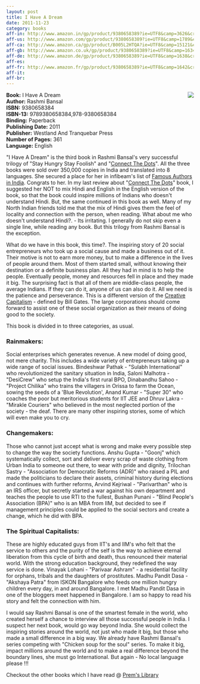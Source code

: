 ```yaml
---
layout: post
title: I Have A Dream
date: 2011-11-23
category: books
aff-in: http://www.amazon.in/gp/product/9380658389?ie=UTF8&camp=3626&creativeASIN=9380658389&linkCode=xm2&tag=smileprem-in-21
aff-us: http://www.amazon.com/gp/product/9380658389?ie=UTF8&camp=1789&creativeASIN=9380658389&linkCode=xm2&tag=smileprem-us-20
aff-ca: http://www.amazon.ca/gp/product/B005L2HTQA?ie=UTF8&camp=15121&creativeASIN=B005L2HTQA&linkCode=xm2&tag=smileprem-ca-20
aff-gb: http://www.amazon.co.uk/gp/product/9380658389?ie=UTF8&camp=1634&creativeASIN=9380658389&linkCode=xm2&tag=smileprem-gb-21
aff-de: http://www.amazon.de/gp/product/9380658389?ie=UTF8&camp=1638&creativeASIN=9380658389&linkCode=xm2&tag=smileprem-de-21
aff-es: 
aff-fr: http://www.amazon.fr/gp/product/9380658389?ie=UTF8&camp=1642&creativeASIN=9380658389&linkCode=xm2&tag=smileprem-fr-21
aff-it: 
aff-br: 
---
```


<img style="clear: right; float: right; margin-bottom: 1em; margin-left: 1em;" 
src="{{site.img-url}}/i-have-a-dream-rashmi-bansal.jpg"/>
**Book:** I Have A Dream  
**Author:** Rashmi Bansal  
**ISBN:** 9380658384  
**ISBN-13:** 9789380658384,978-9380658384  
**Binding:** Paperback  
**Publishing Date:** 2011  
**Publisher:** Westland And Tranquebar Press  
**Number of Pages:** 361  
**Language:** English  
  
"I Have A Dream" is the third book in Rashmi Bansal's very successful trilogy of "Stay Hungry Stay Foolish" and "[Connect The Dots][connect-dots-url]". All the three books were sold over 350,000 copies in India and translated into 8 languages. She secured a place for her in infibeam's list of [Famous Authors in India][author]. Congrats to her. In my last review about "[Connect The Dots][connect-dots-url]" book, I suggested her NOT to mix Hindi and English in the English version of the book, so that the book could inspire millions of Indians who doesn't understand Hindi. But, the same continued in this book as well. Many of my North Indian friends told me that the mix of Hindi gives them the feel of locality and connection with the person, when reading. What about me who doesn't understand Hindi?. - Its irritating. I generally do not skip even a single line, while reading any book. But this trilogy from Rashmi Bansal is the exception.  

[connect-dots-url]: {{site.url}}/connect-the-dots-rashmi-bansal-book-review/
[author]: http://www.infibeam.com/Books/indian-authors-writers-a.html

What do we have in this book, this time?. The inspiring story of 20 social entrepreneurs who took up a social cause and made a business out of it. Their motive is not to earn more money, but to make a difference in the lives of people around them. Most of them started small, without knowing their destination or a definite business plan. All they had in mind is to help the people. Eventually people, money and resources fell in place and they made it big. The surprising fact is that all of them are middle-class people, the average Indians. If they can do it, anyone of us can also do it. All we need is the patience and perseverance. This is a different version of the [Creative Capitalism][cc-url] - defined by Bill Gates. The large corporations should come forward to assist one of these social organization as their means of doing good to the society.  

[cc-url]: {{site.url}}/creative-capitalism-a-conversation-with-bill-gates-warren-buffett-and-other-economic-leaders-michael-kinsley-book-review/

This book is divided in to three categories, as usual.  
  
### **Rainmakers:**  

Social enterprises which generates revenue. A new model of doing good, not mere charity. This includes a wide variety of entrepreneurs taking up a wide range of social issues. Bindeshwar Pathak - "Sulabh International" who revolutionized the sanitary situation in India, Saloni Malhotra - "DesiCrew" who setup the India's first rural BPO, Dinabandhu Sahoo - "Project Chilika" who trains the villagers in Orissa to farm the Ocean, sowing the seeds of a 'Blue Revolution', Anand Kumar - "Super 30" who coaches the poor but meritorious students for IIT JEE  and Dhruv Lakra - "Mirakle Couriers" who believed in the most neglected portion of the society - the deaf. There are many other inspiring stories, some of which will even make you to cry.  
  
### **Changemakers:**  

Those who cannot just accept what is wrong and make every possible step to change the way the society functions. Anshu Gupta - "Goonj" which systematically collect, sort and deliver every scrap of waste clothing from Urban India to someone out there, to wear with pride and dignity, Trilochan Sastry - "Association for Democratic Reforms (ADR)" who raised a PIL and made the politicians to declare their assets, criminal history during elections and continues with further reforms, Arvind Kejriwal - "Parivarthan" who is an IRS officer, but secretly started a war against his own department and teaches the people to use RTI to the fullest, Bushan Punani - "Blind People's Association (BPA)" who is an MBA from IIM, but decided to see if management principles could be applied to the social sectors and create a change, which he did with BPA.  
  
### **The Spiritual Capitalists:**  

These are highly educated guys from IIT's and IIM's who felt that the service to others and the purity of the self is the way to achieve eternal liberation from this cycle of birth and death, thus renounced their material world. With the strong education background, they redefined the way service is done. Vinayak Lohani - "Parivaar Ashram" - a residential facility for orphans, tribals and the daughters of prostitutes. Madhu Pandit Dasa - "Akshaya Patra" from ISKON Bangalore who feeds one million hungry children every day, in and around Bangalore. I met Madhu Pandit Dasa in one of the bloggers meet happened in Bangalore. I am so happy to read his story and felt the connection with him.  
  
I would say Rashmi Bansal is one of the smartest female in the world, who created herself a chance to interview all those successful people in India. I suspect her next book, would go way beyond India. She would collect the inspiring stories around the world, not just who made it big, but those who made a small difference in a big way. We already have Rashmi Bansal's series competing with "Chicken soup for the soul" series. To make it big, impact millions around the world and to make a real difference beyond the boundary lines, she must go International. But again - No local language please !!!  

Checkout the other books which I have read @ [Prem's Library]({{site.url}}/category/books/)  
